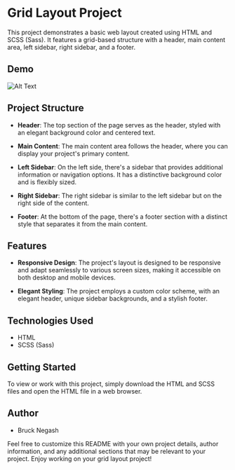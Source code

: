 # Grid Layout Project

This project demonstrates a basic web layout created using HTML and SCSS (Sass). It features a grid-based structure with a header, main content area, left sidebar, right sidebar, and a footer.

## Demo
![Alt Text](https://media.giphy.com/media/Iy9rOKcWNjLdPJgIvp/giphy.gif)

## Project Structure

- **Header**: The top section of the page serves as the header, styled with an elegant background color and centered text.

- **Main Content**: The main content area follows the header, where you can display your project's primary content.

- **Left Sidebar**: On the left side, there's a sidebar that provides additional information or navigation options. It has a distinctive background color and is flexibly sized.

- **Right Sidebar**: The right sidebar is similar to the left sidebar but on the right side of the content.

- **Footer**: At the bottom of the page, there's a footer section with a distinct style that separates it from the main content.

## Features

- **Responsive Design**: The project's layout is designed to be responsive and adapt seamlessly to various screen sizes, making it accessible on both desktop and mobile devices.

- **Elegant Styling**: The project employs a custom color scheme, with an elegant header, unique sidebar backgrounds, and a stylish footer.

## Technologies Used

- HTML
- SCSS (Sass)

## Getting Started

To view or work with this project, simply download the HTML and SCSS files and open the HTML file in a web browser.

## Author

- Bruck Negash

Feel free to customize this README with your own project details, author information, and any additional sections that may be relevant to your project. Enjoy working on your grid layout project!
